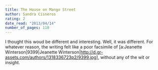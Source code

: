 ```yaml
---
title: The House on Mango Street
author: Sandra Cisneros
rating: 2
date_read: "2013/04/14"
number_of_pages: 110
---
```


I thought this woud be different and interesting. Well, it was different. For whatever reason, the writing felt like a poor facsimile of [a:Jeanette Winterson|9399|Jeanette Winterson|http://d.gr-assets.com/authors/1318336723p2/9399.jpg], without any of the wit or insight.